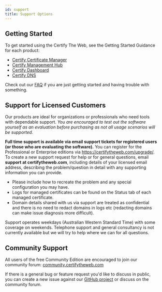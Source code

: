```yaml
---
id: support
title: Support Options
---
```


## Getting Started

To get started using the Certify The Web, see the Getting Started Guidance for each product:
- [Certify Certificate Manager](intro.md)
- [Certify Management Hub](hub/index.md)
- [Certify Dashboard](dashboard/index.md)
- [Certify DNS](dns/providers/certifydns)

Check out our [FAQ](faq.md) if you are just getting started and having trouble with something.

## Support for Licensed Customers

Our products are ideal for organizations or professionals who need tools with dependable support. _You are encouraged to test out the software yourself as an evaluation before purchasing as not all usage scenarios will be supported._

**Full time support is available via email support tickets for registered users (or those who are evaluating the software).** You can register for the Professional or Enterprise editions via https://certifytheweb.com/upgrade/. To create a new support request for help or for general questions, email **support at certifytheweb.com**, including details of your licensed email address, describing the problem/question in detail with any supporting information you can provide.

- Please include how to recreate the problem and any special configuration you may have. 
- Logs for managed certificates can be found on the Status tab of each managed certificate. 
- Domain details shared with us via support are treated as confidential and there is no need to redact domains in logs etc (redacting domains can make issue diagnosis more difficult).

Support operates weekdays (Australian Western Standard Time) with some coverage on weekends. Telephone support and general consultancy is not currently available but we will try to help where we can for all questions.

## Community Support
All users of the free Community Edition are encouraged to join our community forum: <a href="https://community.certifytheweb.com" target="_blank">community.certifytheweb.com</a>

If there is a general bug or feature request you'd like to discuss in public, you can create a new issue against our <a href="https://github.com/webprofusion/certify/issues" target="_blank">GitHub project</a> or discuss on the community forum.



